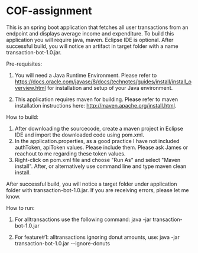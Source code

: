 # COF-assignment

This is an spring boot application that fetches all user transactions from an endpoint and displays average income and expenditure.  To build this application you will require java, maven.  Eclipse IDE is optional.  After successful build, you will notice an artifact in target folder with a name transaction-bot-1.0.jar.

Pre-requisites:
1.  You will need a Java Runtime Environment. Please refer to https://docs.oracle.com/javase/8/docs/technotes/guides/install/install_overview.html for installation and setup of your Java environment.

2.  This application requires maven for building.  Please refer to maven installation instructions here:
http://maven.apache.org/install.html.  

How to build:

1.  After downloading the sourcecode, create a maven project in Eclipse IDE and import the downloaded code using pom.xml.  
2.  In the application.properties, as a good practice I have not included authToken, apiToken values.  Please include them.
    Please ask James or reachout to me regarding these token values.
3.  Right-click on pom.xml file and choose "Run As" and select "Maven install".  After,
    or alternatively use command line and type maven clean install.

After successful build, you will notice a target folder under application folder with transaction-bot-1.0.jar.  If you are receiving errors, please let me know.

How to run:
1.  For alltransactions use the following command:  java -jar transaction-bot-1.0.jar

2.  For feature#1:  alltransactions ignoring donut amounts, use: java -jar transaction-bot-1.0.jar --ignore-donuts
